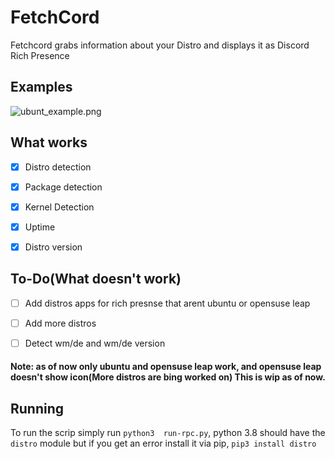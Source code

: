 # FetchCord

Fetchcord grabs information about your Distro and displays it as Discord Rich Presence

## Examples

![ubunt_example.png](/home/amir/Documents/code/fetchcord/Examples/ubunt_example.png)

## What works

- [x] Distro detection

- [x] Package detection

- [x] Kernel Detection

- [x] Uptime

- [x] Distro version

## To-Do(What doesn't work)

- [ ] Add distros apps for rich presnse that arent ubuntu or opensuse leap

- [ ] Add more distros

- [ ] Detect wm/de and wm/de version

#### Note: as of now only ubuntu and opensuse leap work, and opensuse leap doesn't show icon(More distros are bing worked on) This is wip as of now.

## Running

To run the scrip simply run `python3  run-rpc.py`, python 3.8 should have the `distro` module but if you get an error install it via pip, `pip3 install distro`


